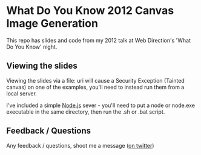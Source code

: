 # What Do You Know 2012 Canvas Image Generation

This repo has slides and code from my 2012 talk at Web Direction's 'What Do You Know' night.

## Viewing the slides

Viewing the slides via a file: uri will cause a Security Exception (Tainted canvas) on one of the examples, you'll need to instead run them from a local server.

I've included a simple [Node.js](http://nodejs.org) sever - you'll need to put a node or node.exe executable in the same directory, then run the .sh or .bat script.

## Feedback / Questions

Any feedback / questions, shoot me a message ([on twitter](http://twitter.com/aaronsnoswell))
